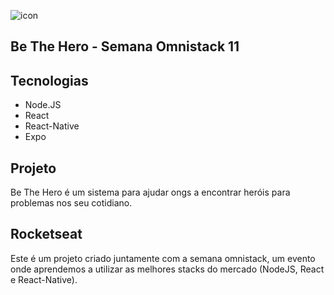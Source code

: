 ![icon](https://user-images.githubusercontent.com/49956758/77920534-fa570080-7274-11ea-98a8-71b02d6bd96a.png)

**Be The Hero - Semana Omnistack 11**
------------


## Tecnologias
- Node.JS
- React
- React-Native
- Expo



##  Projeto
Be The Hero é um sistema para ajudar ongs a encontrar heróis para problemas nos seu cotidiano.


##   Rocketseat
Este é um projeto criado juntamente com a semana omnistack, um evento onde aprendemos a utilizar as melhores stacks do mercado (NodeJS, React e React-Native).
